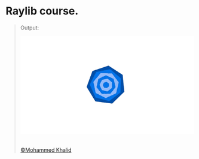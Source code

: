 # Raylib course.

> Output:
> <p align="center">
>   <img src="https://github.com/glULTRA/LearnRaylib/blob/z-Course-Resources/course_res/images/5-2.gif">
> </p>
> <br>
> <a href="https://github.com/glULTRA" class="btn btn-primary"> &copy;Mohammed Khalid </a>